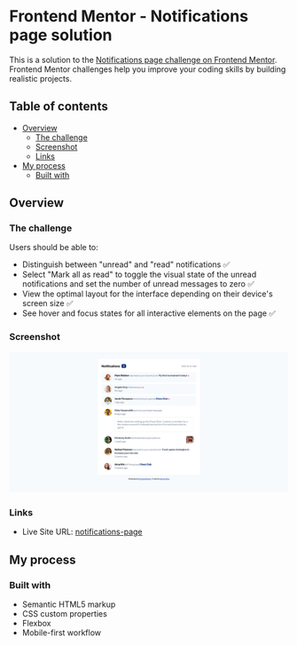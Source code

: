 # Frontend Mentor - Notifications page solution

This is a solution to the [Notifications page challenge on Frontend Mentor](https://www.frontendmentor.io/challenges/notifications-page-DqK5QAmKbC). Frontend Mentor challenges help you improve your coding skills by building realistic projects. 

## Table of contents

- [Overview](#overview)
  - [The challenge](#the-challenge)
  - [Screenshot](#screenshot)
  - [Links](#links)
- [My process](#my-process)
  - [Built with](#built-with)

## Overview

### The challenge

Users should be able to:

- Distinguish between "unread" and "read" notifications ✅
- Select "Mark all as read" to toggle the visual state of the unread notifications and set the number of unread messages to zero ✅
- View the optimal layout for the interface depending on their device's screen size ✅
- See hover and focus states for all interactive elements on the page  ✅

### Screenshot

![](./images/screenshot.png)

### Links

- Live Site URL: [notifications-page](https://frontendmentor-samuelsilvadev.vercel.app/notifications-page)

## My process

### Built with

- Semantic HTML5 markup
- CSS custom properties
- Flexbox
- Mobile-first workflow